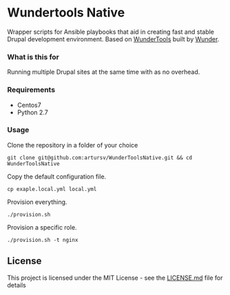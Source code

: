 # Wundertools Native

Wrapper scripts for Ansible playbooks that aid in creating fast and stable Drupal development environment. Based on [WunderTools](https://wundertools.wunder.io) built by [Wunder](https://wunder.io/).

### What is this for

Running multiple Drupal sites at the same time with as no overhead.

### Requirements

- Centos7
- Python 2.7 

### Usage

Clone the repository in a folder of your choice

    git clone git@github.com:artursv/WunderToolsNative.git && cd WunderToolsNative

Copy the default configuration file.

    cp exaple.local.yml local.yml

Provision everything.

    ./provision.sh

Provision a specific role.

    ./provision.sh -t nginx

## License

This project is licensed under the MIT License - see the [LICENSE.md](LICENSE.md) file for details

